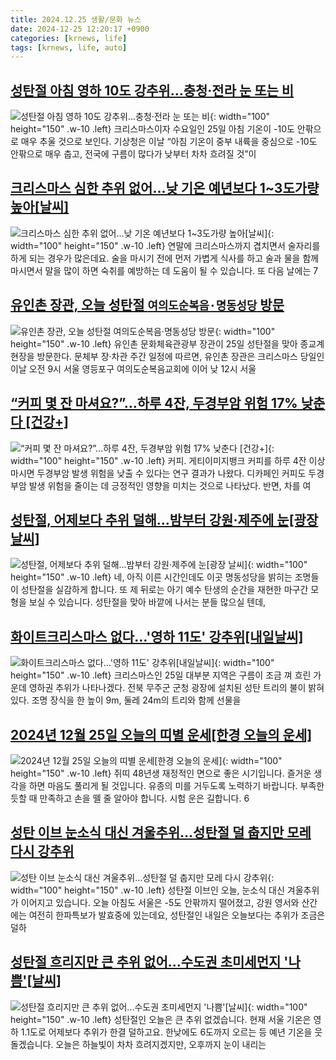 ```yaml
---
title: 2024.12.25 생활/문화 뉴스
date: 2024-12-25 12:20:17 +0900
categories: [krnews, life]
tags: [krnews, life, auto]
---
```

## [성탄절 아침 영하 10도 강추위…충청·전라 눈 또는 비](https://n.news.naver.com/mnews/article/028/0002723442)

![성탄절 아침 영하 10도 강추위…충청·전라 눈 또는 비](https://mimgnews.pstatic.net/image/origin/028/2024/12/25/2723442.jpg?type=nf220_150){: width="100" height="150" .w-10 .left}
크리스마스이자 수요일인 25일 아침 기온이 -10도 안팎으로 매우 추울 것으로 보인다. 기상청은 이날 “아침 기온이 중부 내륙을 중심으로 -10도 안팎으로 매우 춥고, 전국에 구름이 많다가 낮부터 차차 흐려질 것”이

## [크리스마스 심한 추위 없어...낮 기온 예년보다 1~3도가량 높아[날씨]](https://n.news.naver.com/mnews/article/052/0002132080)

![크리스마스 심한 추위 없어...낮 기온 예년보다 1~3도가량 높아[날씨]](https://mimgnews.pstatic.net/image/origin/052/2024/12/24/2132080.jpg?type=nf220_150){: width="100" height="150" .w-10 .left}
연말에 크리스마스까지 겹치면서 술자리를 하게 되는 경우가 많은데요. 술을 마시기 전에 먼저 가볍게 식사를 하고 술과 물을 함께 마시면서 말을 많이 하면 숙취를 예방하는 데 도움이 될 수 있습니다. 또 다음 날에는 7

## [유인촌 장관, 오늘 성탄절 `여의도순복음·명동성당` 방문](https://n.news.naver.com/mnews/article/018/0005912726)

![유인촌 장관, 오늘 성탄절 `여의도순복음·명동성당` 방문](https://mimgnews.pstatic.net/image/origin/018/2024/12/25/5912726.jpg?type=nf220_150){: width="100" height="150" .w-10 .left}
유인촌 문화체육관광부 장관이 25일 성탄절을 맞아 종교계 현장을 방문한다. 문체부 장·차관 주간 일정에 따르면, 유인촌 장관은 크리스마스 당일인 이날 오전 9시 서울 영등포구 여의도순복음교회에 이어 낮 12시 서울

## [“커피 몇 잔 마셔요?”…하루 4잔, 두경부암 위험 17% 낮춘다 [건강+]](https://n.news.naver.com/mnews/article/022/0003997450)

![“커피 몇 잔 마셔요?”…하루 4잔, 두경부암 위험 17% 낮춘다 [건강+]](https://mimgnews.pstatic.net/image/origin/022/2024/12/25/3997450.jpg?type=nf220_150){: width="100" height="150" .w-10 .left}
커피. 게티이미지뱅크 커피를 하루 4잔 이상 마시면 두경부암 발생 위험을 낮출 수 있다는 연구 결과가 나왔다. 디카페인 커피도 두경부암 발생 위험을 줄이는 데 긍정적인 영향을 미치는 것으로 나타났다. 반면, 차를 여

## [성탄절, 어제보다 추위 덜해…밤부터 강원·제주에 눈[광장 날씨]](https://n.news.naver.com/mnews/article/056/0011863713)

![성탄절, 어제보다 추위 덜해…밤부터 강원·제주에 눈[광장 날씨]](https://mimgnews.pstatic.net/image/origin/056/2024/12/25/11863713.jpg?type=nf220_150){: width="100" height="150" .w-10 .left}
네, 아직 이른 시간인데도 이곳 명동성당을 밝히는 조명들이 성탄절을 실감하게 합니다. 또 제 뒤로는 아기 예수 탄생의 순간을 재현한 마구간 모형을 보실 수 있습니다. 성탄절을 맞아 바깥에 나서는 분들 많으실 텐데,

## [화이트크리스마스 없다…'영하 11도' 강추위[내일날씨]](https://n.news.naver.com/mnews/article/018/0005912630)

![화이트크리스마스 없다…'영하 11도' 강추위[내일날씨]](https://mimgnews.pstatic.net/image/origin/018/2024/12/24/5912630.jpg?type=nf220_150){: width="100" height="150" .w-10 .left}
크리스마스인 25일 대부분 지역은 구름이 조금 껴 흐린 가운데 영하권 추위가 나타나겠다. 전북 무주군 군청 광장에 설치된 성탄 트리의 불이 밝혀 있다. 조명 장식을 한 높이 9m, 둘레 24m의 트리와 함께 선물을

## [2024년 12월 25일 오늘의 띠별 운세[한경 오늘의 운세]](https://n.news.naver.com/mnews/article/015/0005074200)

![2024년 12월 25일 오늘의 띠별 운세[한경 오늘의 운세]](https://mimgnews.pstatic.net/image/origin/015/2024/12/25/5074200.jpg?type=nf220_150){: width="100" height="150" .w-10 .left}
쥐띠 48년생 재정적인 면으로 좋은 시기입니다. 즐거운 생각을 하면 마음도 풀리게 될 것입니다. 유종의 미를 거두도록 노력하기 바랍니다. 부족한 듯할 때 만족하고 손을 뗄 줄 알아야 합니다. 시험 운은 길합니다. 6

## [성탄 이브 눈소식 대신 겨울추위…성탄절 덜 춥지만 모레 다시 강추위](https://n.news.naver.com/mnews/article/079/0003974271)

![성탄 이브 눈소식 대신 겨울추위…성탄절 덜 춥지만 모레 다시 강추위](https://mimgnews.pstatic.net/image/origin/079/2024/12/24/3974271.jpg?type=nf220_150){: width="100" height="150" .w-10 .left}
성탄절 이브인 오늘, 눈소식 대신 겨울추위가 이어지고 있습니다. 오늘 아침도 서울은 -5도 안팎까지 떨어졌고, 강원 영서와 산간에는 여전히 한파특보가 발효중에 있는데요, 성탄절인 내일은 오늘보다는 추위가 조금은 덜하

## [성탄절 흐리지만 큰 추위 없어...수도권 초미세먼지 '나쁨'[날씨]](https://n.news.naver.com/mnews/article/052/0002132230)

![성탄절 흐리지만 큰 추위 없어...수도권 초미세먼지 '나쁨'[날씨]](https://mimgnews.pstatic.net/image/origin/052/2024/12/25/2132230.jpg?type=nf220_150){: width="100" height="150" .w-10 .left}
성탄절인 오늘은 큰 추위 없겠습니다. 현재 서울 기온은 영하 1.1도로 어제보다 추위가 한결 덜하고요. 한낮에도 6도까지 오르는 등 예년 기온을 웃돌겠습니다. 오늘은 하늘빛이 차차 흐려지겠지만, 오후까지 눈이 내리는

